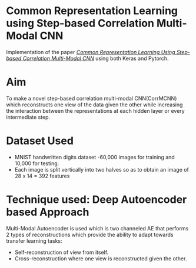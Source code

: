 # Common Representation Learning using Step-based Correlation Multi-Modal CNN

Implementation of the paper *[Common Representation Learning Using Step-based Correlation Multi-Modal CNN](https://arxiv.org/pdf/1711.00003.pdf)* using both Keras and Pytorch.

# Aim
To make a novel step-based correlation multi-modal CNN(CorrMCNN) which reconstructs one view of the data given the other while increasing the interaction between the representations at each hidden layer or every intermediate step.

# Dataset Used

- MNIST handwritten digits dataset -60,000 images for training and 10,000 for testing.
-  Each image is split vertically into two halves so as to obtain an image of 28 x 14 = 392 features

# Technique used: Deep Autoencoder based Approach
Multi-Modal Autoencoder is used which is two channeled AE that performs 2 types of reconstructions which provide the ability to adapt towards transfer learning tasks:
- Self-reconstruction of view from itself.
- Cross-reconstruction where one view is reconstructed given the other.




